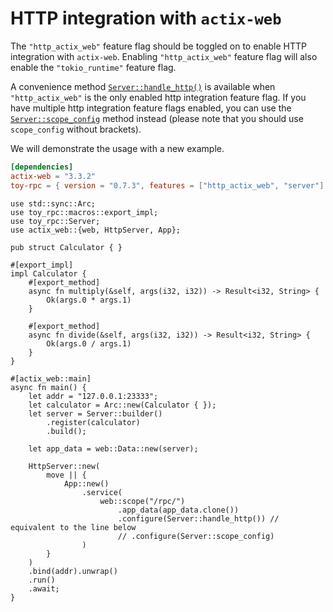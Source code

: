 # HTTP integration with `actix-web`

The `"http_actix_web"` feature flag should be toggled on to enable HTTP integration with `actix-web`. Enabling `"http_actix_web"` feature flag will also enable the `"tokio_runtime"` feature flag. 

A convenience method [`Server::handle_http()`](https://docs.rs/toy-rpc/0.7.0-alpha.2/toy_rpc/server/struct.Server.html#method.handle_http) is available when `"http_actix_web"` is the only enabled http integration feature flag. If you have multiple http integration feature flags enabled, you can use the [`Server::scope_config`](https://docs.rs/toy-rpc/0.7.0-alpha.2/toy_rpc/server/struct.Server.html#method.scope_config) method instead (please note that you should use `scope_config` without brackets).

We will demonstrate the usage with a new example.

```toml
[dependencies]
actix-web = "3.3.2"
toy-rpc = { version = "0.7.3", features = ["http_actix_web", "server"] }
```

```rust,noplaypen 
use std::sync::Arc;
use toy_rpc::macros::export_impl;
use toy_rpc::Server;
use actix_web::{web, HttpServer, App};

pub struct Calculator { }

#[export_impl]
impl Calculator {
    #[export_method]
    async fn multiply(&self, args(i32, i32)) -> Result<i32, String> {
        Ok(args.0 * args.1)
    }

    #[export_method]
    async fn divide(&self, args(i32, i32)) -> Result<i32, String> {
        Ok(args.0 / args.1)
    }
}

#[actix_web::main]
async fn main() {
    let addr = "127.0.0.1:23333";
    let calculator = Arc::new(Calculator { });
    let server = Server::builder()
        .register(calculator)
        .build();

    let app_data = web::Data::new(server);

    HttpServer::new(
        move || {
            App::new()
                .service(
                    web::scope("/rpc/")
                        .app_data(app_data.clone())
                        .configure(Server::handle_http()) // equivalent to the line below
                        // .configure(Server::scope_config)
                )
        }
    )
    .bind(addr).unwrap()
    .run()
    .await;
}
```